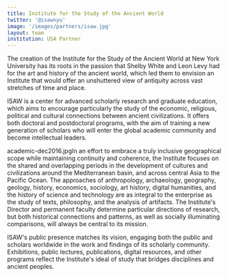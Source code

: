 ```yaml
---
title: Institute for the Study of the Ancient World
twitter: '@isawnyu'
image: '/images/partners/isaw.jpg'
layout: team
institution: USA Partner
---
```

The creation of the Institute for the Study of the Ancient World at New York University has its roots in the passion that Shelby White and Leon Levy had for the art and history of the ancient world, which led them to envision an Institute that would offer an unshuttered view of antiquity across vast stretches of time and place.

ISAW is a center for advanced scholarly research and graduate education, which aims to encourage particularly the study of the economic, religious, political and cultural connections between ancient civilizations. It offers both doctoral and postdoctoral programs, with the aim of training a new generation of scholars who will enter the global academic community and become intellectual leaders.

academic-dec2016.jpgIn an effort to embrace a truly inclusive geographical scope while maintaining continuity and coherence, the Institute focuses on the shared and overlapping periods in the development of cultures and civilizations around the Mediterranean basin, and across central Asia to the Pacific Ocean. The approaches of anthropology, archaeology, geography, geology, history, economics, sociology, art history, digital humanities, and the history of science and technology are as integral to the enterprise as the study of texts, philosophy, and the analysis of artifacts. The Institute's Director and permanent faculty determine particular directions of research, but both historical connections and patterns, as well as socially illuminating comparisons, will always be central to its mission.

ISAW's public presence matches its vision, engaging both the public and scholars worldwide in the work and findings of its scholarly community. Exhibitions, public lectures, publications, digital resources, and other programs reflect the Institute's ideal of study that bridges disciplines and ancient peoples.
